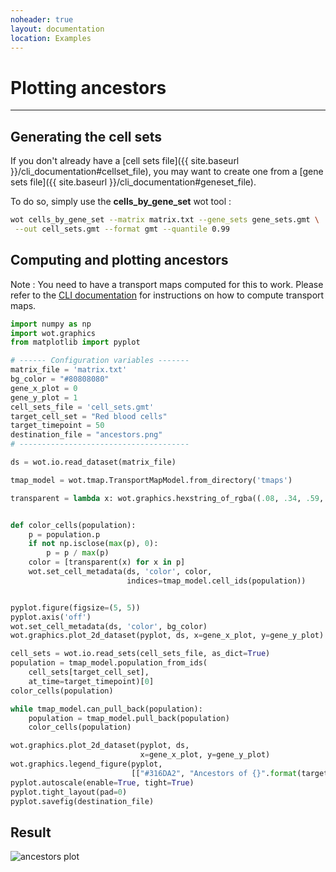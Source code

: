 ```yaml
---
noheader: true
layout: documentation
location: Examples
---
```


# Plotting ancestors
--------------------


## Generating the cell sets ##

If you don't already have a [cell sets file]({{ site.baseurl }}/cli_documentation#cellset_file),
you may want to create one from a [gene sets file]({{ site.baseurl }}/cli_documentation#geneset_file).

To do so, simply use the **cells_by_gene_set** wot tool :

```sh
wot cells_by_gene_set --matrix matrix.txt --gene_sets gene_sets.gmt \
 --out cell_sets.gmt --format gmt --quantile 0.99
```

## Computing and plotting ancestors ##

Note : You need to have a transport maps computed for this to work. Please refer to the [CLI documentation]({{site.baseurl}}/cli_documentation#transport-maps) for instructions on how to compute transport maps.


```python
import numpy as np
import wot.graphics
from matplotlib import pyplot

# ------ Configuration variables -------
matrix_file = 'matrix.txt'
bg_color = "#80808080"
gene_x_plot = 0
gene_y_plot = 1
cell_sets_file = 'cell_sets.gmt'
target_cell_set = "Red blood cells"
target_timepoint = 50
destination_file = "ancestors.png"
# --------------------------------------

ds = wot.io.read_dataset(matrix_file)

tmap_model = wot.tmap.TransportMapModel.from_directory('tmaps')

transparent = lambda x: wot.graphics.hexstring_of_rgba((.08, .34, .59, x))


def color_cells(population):
    p = population.p
    if not np.isclose(max(p), 0):
        p = p / max(p)
    color = [transparent(x) for x in p]
    wot.set_cell_metadata(ds, 'color', color,
                          indices=tmap_model.cell_ids(population))


pyplot.figure(figsize=(5, 5))
pyplot.axis('off')
wot.set_cell_metadata(ds, 'color', bg_color)
wot.graphics.plot_2d_dataset(pyplot, ds, x=gene_x_plot, y=gene_y_plot)

cell_sets = wot.io.read_sets(cell_sets_file, as_dict=True)
population = tmap_model.population_from_ids(
    cell_sets[target_cell_set],
    at_time=target_timepoint)[0]
color_cells(population)

while tmap_model.can_pull_back(population):
    population = tmap_model.pull_back(population)
    color_cells(population)

wot.graphics.plot_2d_dataset(pyplot, ds,
                             x=gene_x_plot, y=gene_y_plot)
wot.graphics.legend_figure(pyplot,
                           [["#316DA2", "Ancestors of {}".format(target_cell_set)]])
pyplot.autoscale(enable=True, tight=True)
pyplot.tight_layout(pad=0)
pyplot.savefig(destination_file)
```

## Result ##

![ancestors plot]({{site.baseurl}}/images/notebook_ancestors.png)
